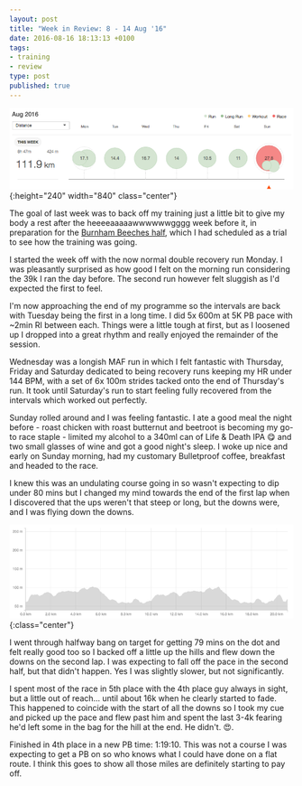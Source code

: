 ```yaml
---
layout: post
title: "Week in Review: 8 - 14 Aug '16"
date: 2016-08-16 18:13:13 +0100
tags:
- training
- review
type: post
published: true
---
```


![Week in Review: 8 - 14 Aug '16](/assets/week-in-review-8-14Aug16.png){:height="240" width="840" class="center"}

The goal of last week was to back off my training just a little bit to give my body a rest after the heeeeaaaaawwwwwwgggg week before it, in preparation for the [Burnham Beeches half](http://bbhm.burnhamjoggers.org.uk/), which I had scheduled as a trial to see how the training was going.

I started the week off with the now normal double recovery run Monday. I was pleasantly surprised as how good I felt on the morning run considering the 39k I ran the day before.  The second run however felt sluggish as I'd expected the first to feel.

I'm now approaching the end of my programme so the intervals are back with Tuesday being the first in a long time. I did 5x 600m at 5K PB pace with ~2min RI between each.  Things were a little tough at first, but as I loosened up I dropped into a great rhythm and really enjoyed the remainder of the session.

Wednesday was a longish MAF run in which I felt fantastic with Thursday, Friday and Saturday dedicated to being recovery runs keeping my HR under 144 BPM, with a set of 6x 100m strides tacked onto the end of Thursday's run. It took until Saturday's run to start feeling fully recovered from the intervals which worked out perfectly.

Sunday rolled around and I was feeling fantastic.  I ate a good meal the night before - roast chicken with roast butternut and beetroot is becoming my go-to race staple - limited my alcohol to a 340ml can of Life & Death IPA :yum: and two small glasses of wine and got a good night's sleep.  I woke up nice and early on Sunday morning, had my customary Bulletproof coffee, breakfast and headed to the race.

I knew this was an undulating course going in so wasn't expecting to dip under 80 mins but I changed my mind towards the end of the first lap when I discovered that the ups weren't that steep or long, but the downs were, and I was flying down the downs.

![Burnham Beeches half marathon profile](/assets/burnham-beeches-half-profile.png){:class="center"}

I went through halfway bang on target for getting 79 mins on the dot and felt really good too so I backed off a little up the hills and flew down the downs on the second lap. I was expecting to fall off the pace in the second half, but that didn't happen. Yes I was slightly slower, but not significantly.

I spent most of the race in 5th place with the 4th place guy always in sight, but a little out of reach... until about 16k when he clearly started to fade. This happened to coincide with the start of all the downs so I took my cue and picked up the pace and flew past him and spent the last 3-4k fearing he'd left some in the bag for the hill at the end. He didn't. :heart_eyes:.

Finished in 4th place in a new PB time: 1:19:10. This was not a course I was expecting to get a PB on so who knows what I could have done on a flat route. I think this goes to show all those miles are definitely starting to pay off.
